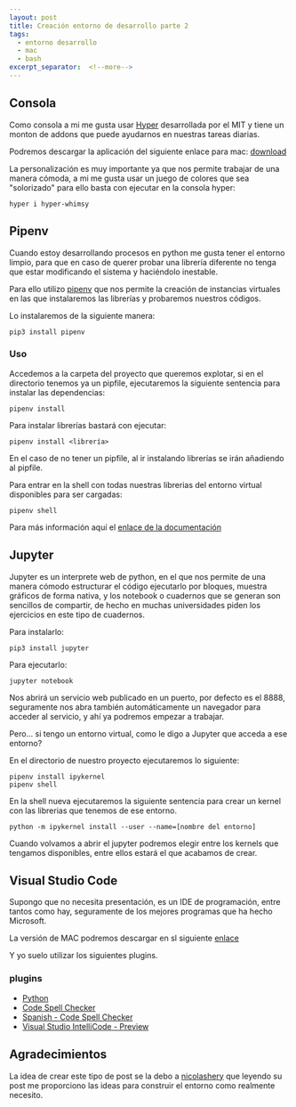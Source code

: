 ```yaml
---
layout: post
title: Creación entorno de desarrollo parte 2
tags:
  - entorno desarrollo
  - mac
  - bash
excerpt_separator:  <!--more-->
---
```


## Consola

Como consola a mi me gusta usar [Hyper](https://hyper.is/) desarrollada por el MIT y tiene un monton de addons que puede ayudarnos en nuestras tareas diarias.

Podremos descargar la aplicación del siguiente enlace para mac: [download](https://releases.hyper.is/download/mac)

La personalización es muy importante ya que nos permite trabajar de una manera cómoda, a mi me gusta usar un juego de colores que sea "solorizado" para ello basta con ejecutar en la consola hyper:

```
hyper i hyper-whimsy
```

## Pipenv

Cuando estoy desarrollando procesos en python me gusta tener el entorno limpio, para que en caso de querer probar una librería diferente no tenga que estar modificando el sistema y haciéndolo inestable.

Para ello utilizo [pipenv](https://pipenv.readthedocs.io/en/latest/) que nos permite la creación de instancias virtuales en las que instalaremos las librerías y probaremos nuestros códigos.

Lo instalaremos de la siguiente manera:

```
pip3 install pipenv
```

### Uso

Accedemos a la carpeta del proyecto que queremos explotar, si en el directorio tenemos ya un pipfile, ejecutaremos la siguiente sentencia para instalar las dependencias:

```
pipenv install
```

Para instalar librerías bastará con ejecutar:

```
pipenv install <librería>
```

En el caso de no tener un pipfile, al ir instalando librerías se irán añadiendo al pipfile.

Para entrar en la shell con todas nuestras librerias del entorno virtual disponibles para ser cargadas:

```
pipenv shell
```

Para más información aquí el [enlace de la documentación](https://pipenv.readthedocs.io/en/latest/)


## Jupyter

Jupyter es un interprete web de python, en el que nos permite de una manera cómodo estructurar el código ejecutarlo por bloques, muestra gráficos de forma nativa, y los notebook o cuadernos que se generan son sencillos de compartir, de hecho en muchas universidades piden los ejercicios en este tipo de cuadernos.

Para instalarlo:

```
pip3 install jupyter
```

Para ejecutarlo:

```
jupyter notebook
``` 

Nos abrirá un servicio web publicado en un puerto, por defecto es el 8888, seguramente nos abra también automáticamente un navegador para acceder al servicio, y ahí ya podremos empezar a trabajar.

Pero... si tengo un entorno virtual, como le digo a Jupyter que acceda a ese entorno?

En el directorio de nuestro proyecto ejecutaremos lo siguiente:

```
pipenv install ipykernel
pipenv shell
```

En la shell nueva ejecutaremos la siguiente sentencia para crear un kernel con las librerias que tenemos de ese entorno.

```
python -m ipykernel install --user --name=[nombre del entorno]
```

Cuando volvamos a abrir el jupyter podremos elegir entre los kernels que tengamos disponibles, entre ellos estará el que acabamos de crear.

## Visual Studio Code

Supongo que no necesita presentación, es un IDE de programación, entre tantos como hay, seguramente de los mejores programas que ha hecho Microsoft.

La versión de MAC podremos descargar en sl siguiente [enlace](https://code.visualstudio.com/docs/?dv=osx)

Y yo suelo utilizar los siguientes plugins.

### plugins

- [Python](https://marketplace.visualstudio.com/items?itemName=ms-python.python)
- [Code Spell Checker](https://marketplace.visualstudio.com/items?itemName=streetsidesoftware.code-spell-checker)
- [Spanish - Code Spell Checker](https://marketplace.visualstudio.com/items?itemName=streetsidesoftware.code-spell-checker-spanish)
- [Visual Studio IntelliCode - Preview](https://marketplace.visualstudio.com/items?itemName=VisualStudioExptTeam.vscodeintellicode)


## Agradecimientos

La idea de crear este tipo de post se la debo a [nicolashery](https://github.com/nicolashery/mac-dev-setup) que leyendo su post me proporciono las ideas para construir el entorno como realmente necesito.
